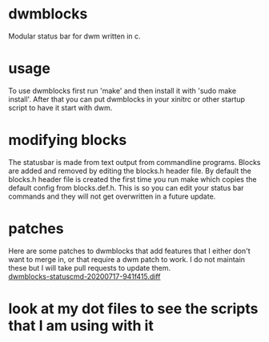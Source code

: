 # dwmblocks
Modular status bar for dwm written in c.
# usage
To use dwmblocks first run 'make' and then install it with 'sudo make install'.
After that you can put dwmblocks in your xinitrc or other startup script to have it start with dwm.
# modifying blocks
The statusbar is made from text output from commandline programs.
Blocks are added and removed by editing the blocks.h header file.
By default the blocks.h header file is created the first time you run make which copies the default config from blocks.def.h.
This is so you can edit your status bar commands and they will not get overwritten in a future update.
# patches
Here are some patches to dwmblocks that add features that I either don't want to merge in, or that require a dwm patch to work.
I do not maintain these but I will take pull requests to update them.
<br>
<a href=https://gist.github.com/toniz4/41d168719e22bf7bc4ecff09d424b7d2>dwmblocks-statuscmd-20200717-941f415.diff</a>
# look at my dot files to see the scripts that I am using with it
